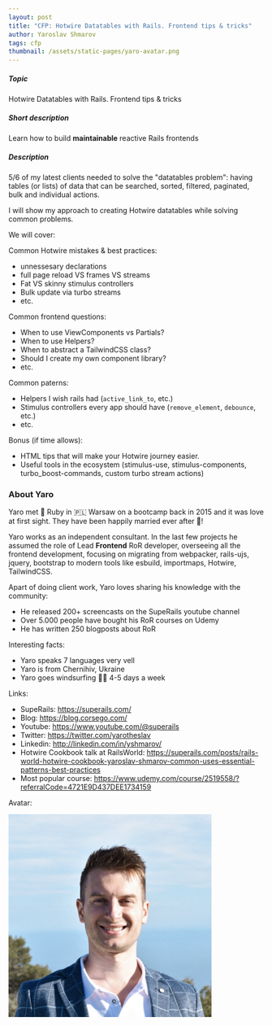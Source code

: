 ```yaml
---
layout: post
title: "CFP: Hotwire Datatables with Rails. Frontend tips & tricks"
author: Yaroslav Shmarov
tags: cfp
thumbnail: /assets/static-pages/yaro-avatar.png
---
```


##### Topic

Hotwire Datatables with Rails. Frontend tips & tricks

##### Short description

Learn how to build **maintainable** reactive Rails frontends

##### Description

5/6 of my latest clients needed to solve the "datatables problem": having tables (or lists) of data that can be searched, sorted, filtered, paginated, bulk and individual actions.

I will show my approach to creating Hotwire datatables while solving common problems.

We will cover:

Common Hotwire mistakes & best practices:
- unnessesary declarations
- full page reload VS frames VS streams
- Fat VS skinny stimulus controllers
- Bulk update via turbo streams
- etc.

Common frontend questions:
- When to use ViewComponents vs Partials?
- When to use Helpers?
- When to abstract a TailwindCSS class?
- Should I create my own component library?
- etc.

Common paterns:
- Helpers I wish rails had (`active_link_to`, etc.)
- Stimulus controllers every app should have (`remove_element`, `debounce`, etc.)
- etc.

Bonus (if time allows):
- HTML tips that will make your Hotwire journey easier.
- Useful tools in the ecosystem (stimulus-use, stimulus-components, turbo_boost-commands, custom turbo stream actions)

### About Yaro

Yaro met 💎 Ruby in 🇵🇱 Warsaw on a bootcamp back in 2015 and it was love at first sight. They have been happily married ever after 💍!

Yaro works as an independent consultant. In the last few projects he assumed the role of Lead **Frontend** RoR developer, overseeing all the frontend development, focusing on migrating from webpacker, rails-ujs, jquery, bootstrap to modern tools like esbuild, importmaps, Hotwire, TailwindCSS.

Apart of doing client work, Yaro loves sharing his knowledge with the community:
- He released 200+ screencasts on the SupeRails youtube channel
- Over 5.000 people have bought his RoR courses on Udemy
- He has written 250 blogposts about RoR

Interesting facts:
- Yaro speaks 7 languages very vell
- Yaro is from Chernihiv, Ukraine
- Yaro goes windsurfing 🏄‍♂️ 4-5 days a week

Links:
- SupeRails: https://superails.com/
- Blog: https://blog.corsego.com/
- Youtube: https://www.youtube.com/@superails
- Twitter: https://twitter.com/yarotheslav
- Linkedin: http://linkedin.com/in/yshmarov/
- Hotwire Cookbook talk at RailsWorld: https://superails.com/posts/rails-world-hotwire-cookbook-yaroslav-shmarov-common-uses-essential-patterns-best-practices
- Most popular course: https://www.udemy.com/course/2519558/?referralCode=4721E9D437DEE1734159

Avatar:

<img src="/assets/static-pages/yaro-avatar.png" alt="yaro-avatar" style="max-width:400px;"/>
